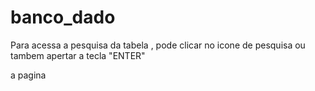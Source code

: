 # banco_dado

Para acessa a pesquisa da tabela , pode clicar no icone de pesquisa ou tambem apertar a tecla "ENTER"

a pagina 
